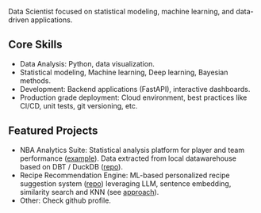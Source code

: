 Data Scientist focused on statistical modeling, machine learning, and data-driven applications.

## Core Skills

- Data Analysis: Python, data visualization.
- Statistical modeling, Machine learning, Deep learning, Bayesian methods.
- Development: Backend applications (FastAPI), interactive dashboards.
- Production grade deployment: Cloud environment, best practices like CI/CD, unit tests, git versioning, etc.

## Featured Projects

- NBA Analytics Suite: Statistical analysis platform for player and team performance ([example](https://pdgarden.github.io/nba-stats-eda/eda_nba_players_accuracy_evolution.html)). Data extracted from local datawarehouse based on DBT / DuckDB ([repo](https://github.com/pdgarden/nba-stats)). 
- Recipe Recommendation Engine: ML-based personalized recipe suggestion system ([repo](https://github.com/pdgarden/recipe-recommender-system)) leveraging LLM, sentence embedding, similarity search and KNN (see [approach](https://pdgarden.github.io/recipe-recommender-system/eda/eda_recipe_recommendations.html)).
- Other: Check github profile.
